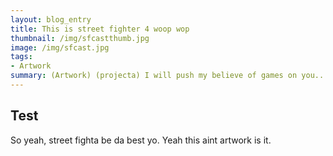 ```yaml
---
layout: blog_entry
title: This is street fighter 4 woop wop 
thumbnail: /img/sfcastthumb.jpg
image: /img/sfcast.jpg
tags:
- Artwork
summary: (Artwork) (projecta) I will push my believe of games on you...Lorem Ipsum is simply dummy text of the printing and typesetting industry. 
---
```


Test
----

So yeah, street fighta be da best yo. Yeah this aint artwork is it.


